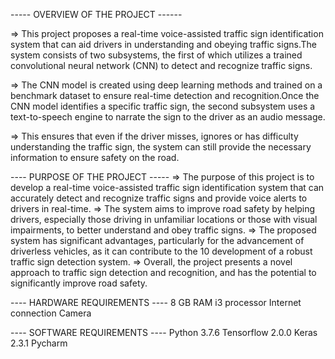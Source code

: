 ----- OVERVIEW OF THE PROJECT ------
  
 => This project proposes a real-time voice-assisted traffic sign identification system that can aid drivers in understanding and obeying traffic signs.The system consists of two subsystems, the first of which utilizes a trained convolutional neural network (CNN) to detect and recognize traffic signs. 
  
 => The CNN model is created using deep learning methods and trained on a benchmark dataset to ensure real-time detection and recognition.Once the CNN model identifies a specific traffic sign, the second subsystem uses a text-to-speech engine to narrate the sign to the driver as an audio message. 
  
 => This ensures that even if the driver misses, ignores or has difficulty understanding the traffic sign, the system can still provide the necessary information to   ensure safety on the road.

---- PURPOSE OF THE PROJECT ----- 
  => The purpose of this project is to develop a real-time voice-assisted traffic sign identification system that can accurately detect and recognize traffic signs and   provide voice alerts to drivers in real-time. 
  => The system aims to improve road safety by helping drivers, especially those driving in unfamiliar locations or those with visual impairments, to better understand and obey traffic signs. 
  => The proposed system has significant advantages, particularly for the advancement of driverless vehicles, as it can contribute to the 10
development of a robust traffic sign detection system. 
  => Overall, the project presents a novel approach to traffic sign detection and recognition, and has the potential to significantly improve road safety. 


---- HARDWARE REQUIREMENTS ----
8 GB RAM
i3 processor
Internet connection 
Camera 

---- SOFTWARE REQUIREMENTS ----
Python 3.7.6
Tensorflow 2.0.0
Keras 2.3.1
Pycharm
